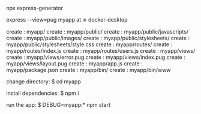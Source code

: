 npx express-generator

express --view=pug myapp                                              at ⎈ docker-desktop

   create : myapp/
   create : myapp/public/
   create : myapp/public/javascripts/
   create : myapp/public/images/
   create : myapp/public/stylesheets/
   create : myapp/public/stylesheets/style.css
   create : myapp/routes/
   create : myapp/routes/index.js
   create : myapp/routes/users.js
   create : myapp/views/
   create : myapp/views/error.pug
   create : myapp/views/index.pug
   create : myapp/views/layout.pug
   create : myapp/app.js
   create : myapp/package.json
   create : myapp/bin/
   create : myapp/bin/www

change directory:
    $ cd myapp

install dependencies:
    $ npm i

run the app:
    $ DEBUG=myapp:* npm start